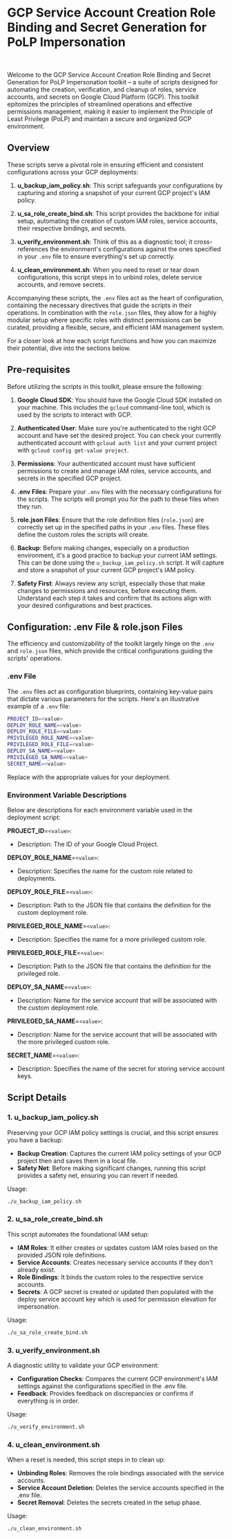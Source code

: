 # GCP Service Account Creation Role Binding and Secret Generation for PoLP Impersonation

<br>

Welcome to the GCP Service Account Creation Role Binding and Secret Generation for PoLP Impersonation
 toolkit – a suite of scripts designed for automating the creation, verification, and cleanup of roles, service accounts, and secrets on Google Cloud Platform (GCP). This toolkit epitomizes the principles of streamlined operations and effective permissions management, making it easier to implement the Principle of Least Privilege (PoLP) and maintain a secure and organized GCP environment.


## Overview

These scripts serve a pivotal role in ensuring efficient and consistent configurations across your GCP deployments:

1. **u_backup_iam_policy.sh**: This script safeguards your configurations by capturing and storing a snapshot of your current GCP project's IAM policy.

2. **u_sa_role_create_bind.sh**: This script provides the backbone for initial setup, automating the creation of custom IAM roles, service accounts, their respective bindings, and secrets.
  
3. **u_verify_environment.sh**: Think of this as a diagnostic tool; it cross-references the environment's configurations against the ones specified in your `.env` file to ensure everything's set up correctly.

4. **u_clean_environment.sh**: When you need to reset or tear down configurations, this script steps in to unbind roles, delete service accounts, and remove secrets.

Accompanying these scripts, the `.env` files act as the heart of configuration, containing the necessary directives that guide the scripts in their operations. In combination with the `role.json` files, they allow for a highly modular setup where specific roles with distinct permissions can be curated, providing a flexible, secure, and efficient IAM management system.

For a closer look at how each script functions and how you can maximize their potential, dive into the sections below.

## Pre-requisites

Before utilizing the scripts in this toolkit, please ensure the following:

1. **Google Cloud SDK**: You should have the Google Cloud SDK installed on your machine. This includes the `gcloud` command-line tool, which is used by the scripts to interact with GCP.

2. **Authenticated User**: Make sure you're authenticated to the right GCP account and have set the desired project. You can check your currently authenticated account with `gcloud auth list` and your current project with `gcloud config get-value project`.

3. **Permissions**: Your authenticated account must have sufficient permissions to create and manage IAM roles, service accounts, and secrets in the specified GCP project. 

4. **.env Files**: Prepare your `.env` files with the necessary configurations for the scripts. The scripts will prompt you for the path to these files when they run.

5. **role.json Files**: Ensure that the role definition files (`role.json`) are correctly set up in the specified paths in your `.env` files. These files define the custom roles the scripts will create.

6. **Backup**: Before making changes, especially on a production environment, it's a good practice to backup your current IAM settings. This can be done using the `u_backup_iam_policy.sh` script. It will capture and store a snapshot of your current GCP project's IAM policy.

7. **Safety First**: Always review any script, especially those that make changes to permissions and resources, before executing them. Understand each step it takes and confirm that its actions align with your desired configurations and best practices.

## Configuration: .env File & role.json Files

The efficiency and customizability of the toolkit largely hinge on the `.env` and `role.json` files, which provide the critical configurations guiding the scripts' operations.

### .env File

The `.env` files act as configuration blueprints, containing key-value pairs that dictate various parameters for the scripts. Here's an illustrative example of a `.env` file:

```bash
PROJECT_ID=<value>
DEPLOY_ROLE_NAME=<value>
DEPLOY_ROLE_FILE=<value>
PRIVILEGED_ROLE_NAME=<value>
PRIVILEGED_ROLE_FILE=<value>
DEPLOY_SA_NAME=<value>
PRIVILEGED_SA_NAME=<value>
SECRET_NAME=<value>
```

Replace <value> with the appropriate values for your deployment.

### Environment Variable Descriptions

Below are descriptions for each environment variable used in the deployment script:

**PROJECT_ID**=`<value>`:
- Description: The ID of your Google Cloud Project.

**DEPLOY_ROLE_NAME**=`<value>`:
- Description: Specifies the name for the custom role related to deployments.

**DEPLOY_ROLE_FILE**=`<value>`:
- Description: Path to the JSON file that contains the definition for the custom deployment role.

**PRIVILEGED_ROLE_NAME**=`<value>`:
- Description: Specifies the name for a more privileged custom role.

**PRIVILEGED_ROLE_FILE**=`<value>`:
- Description: Path to the JSON file that contains the definition for the privileged role.

**DEPLOY_SA_NAME**=`<value>`:
- Description: Name for the service account that will be associated with the custom deployment role.

**PRIVILEGED_SA_NAME**=`<value>`:
- Description: Name for the service account that will be associated with the more privileged custom role.

**SECRET_NAME**=`<value>`:
- Description: Specifies the name of the secret for storing service account keys.


## Script Details

### 1. u_backup_iam_policy.sh

Preserving your GCP IAM policy settings is crucial, and this script ensures you have a backup:

- **Backup Creation**: Captures the current IAM policy settings of your GCP project then and saves them in a local file.
- **Safety Net**: Before making significant changes, running this script provides a safety net, ensuring you can revert if needed.

Usage:
```bash
./u_backup_iam_policy.sh
```

### 2. u_sa_role_create_bind.sh

This script automates the foundational IAM setup:

- **IAM Roles**: It either creates or updates custom IAM roles based on the provided JSON role definitions.
- **Service Accounts**: Creates necessary service accounts if they don't already exist.
- **Role Bindings**: It binds the custom roles to the respective service accounts.
- **Secrets**: A GCP secret is created or updated then populated with the deploy service account key which is used for permission elevation for impersonation.

Usage:
```bash
./u_sa_role_create_bind.sh
```

### 3. u_verify_environment.sh
A diagnostic utility to validate your GCP environment:

- **Configuration Checks**: Compares the current GCP environment's IAM settings against the configurations specified in the .env file.
- **Feedback**: Provides feedback on discrepancies or confirms if everything is in order.

Usage:
```bash
./u_verify_environment.sh
```

### 4. u_clean_environment.sh
When a reset is needed, this script steps in to clean up:

- **Unbinding Roles**: Removes the role bindings associated with the service accounts.
- **Service Account Deletion**: Deletes the service accounts specified in the .env file.
- **Secret Removal**: Deletes the secrets created in the setup phase.

Usage:
```bash
./u_clean_environment.sh
```
